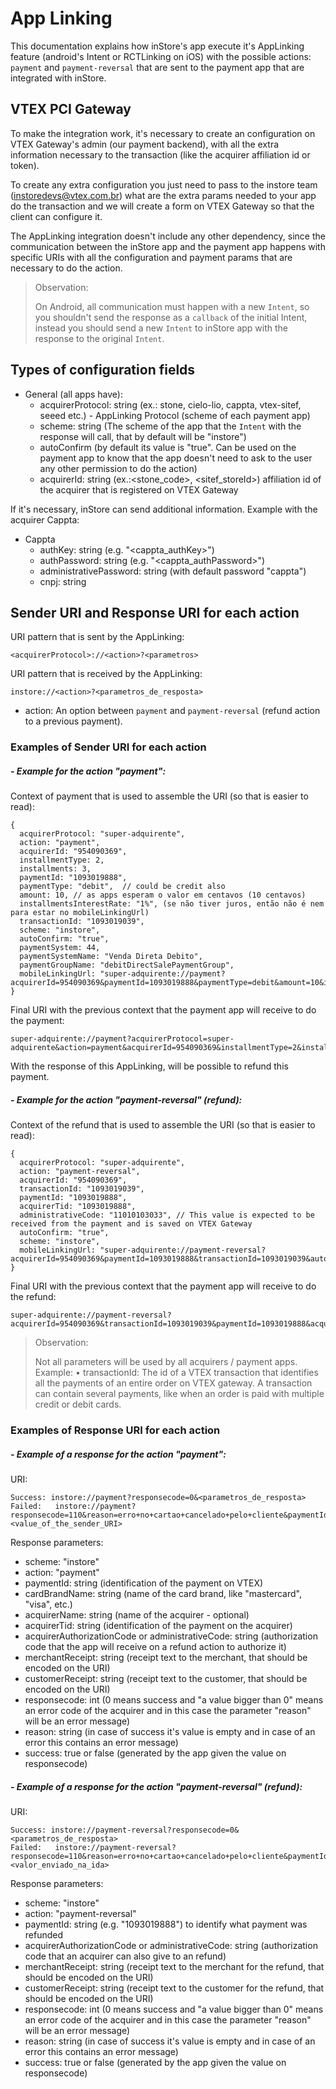 # App Linking

This documentation explains how inStore's app execute it's AppLinking feature (android's Intent or RCTLinking on iOS) with the possible actions: `payment` and `payment-reversal` that are sent to the payment app that are integrated with inStore.

## VTEX PCI Gateway

To make the integration work, it's necessary to create an configuration on VTEX Gateway's admin (our payment backend), with all the extra information necessary to the transaction (like the acquirer affiliation id or token).

To create any extra configuration you just need to pass to the instore team (instoredevs@vtex.com.br) what are the extra params needed to your app do the transaction and we will create a form on VTEX Gateway so that the client can configure it.

The AppLinking integration doesn't include any other dependency, since the communication between the inStore app and the payment app happens with specific URIs with all the configuration and payment params that are necessary to do the action.

> Observation:
>
> On Android, all communication must happen with a new `Intent`, so you shouldn't send the response as a `callback` of the initial Intent, instead you should send a new `Intent` to inStore app with the response to the original `Intent`.

## Types of configuration fields

* General (all apps have):
  * acquirerProtocol: string (ex.: stone, cielo-lio, cappta, vtex-sitef, seeed etc.) - AppLinking Protocol (scheme of each payment app)
  * scheme: string (The scheme of the app that the `Intent` with the response will call, that by default will be "instore")
  * autoConfirm (by default its value is "true". Can be used on the payment app to know that the app doesn't need to ask to the user any other permission to do the action)
  * acquirerId: string (ex.:<stone_code>, <sitef_storeId>) affiliation id of the acquirer that is registered on VTEX Gateway

If it's necessary, inStore can send additional information. Example with the acquirer Cappta:

* Cappta
  * authKey: string (e.g. "<cappta_authKey>")
  * authPassword: string (e.g. "<cappta_authPassword>")
  * administrativePassword: string (with default password "cappta")
  * cnpj: string

## Sender URI and Response URI for each action

URI pattern that is sent by the AppLinking:

```
<acquirerProtocol>://<action>?<parametros>
```

URI pattern that is received by the AppLinking:

```
instore://<action>?<parametros_de_resposta>
```

* action: An option between `payment` and `payment-reversal` (refund action to a previous payment).

### Examples of Sender URI for each action

##### - Example for the action "payment":

Context of payment that is used to assemble the URI (so that is easier to read):

```
{
  acquirerProtocol: "super-adquirente",
  action: "payment",
  acquirerId: "954090369",
  installmentType: 2,
  installments: 3,
  paymentId: "1093019888",
  paymentType: "debit",  // could be credit also
  amount: 10, // as apps esperam o valor em centavos (10 centavos)
  installmentsInterestRate: "1%", (se não tiver juros, então não é nem para estar no mobileLinkingUrl)
  transactionId: "1093019039",
  scheme: "instore",
  autoConfirm: "true",
  paymentSystem: 44,
  paymentSystemName: "Venda Direta Debito",
  paymentGroupName: "debitDirectSalePaymentGroup",
  mobileLinkingUrl: "super-adquirente://payment?acquirerId=954090369&paymentId=1093019888&paymentType=debit&amount=10&installments=3&transactionId=1093019039&autoConfirm=true&scheme=instore"
}
```

Final URI with the previous context that the payment app will receive to do the payment:

```
super-adquirente://payment?acquirerProtocol=super-adquirente&action=payment&acquirerId=954090369&installmentType=2&installments=3&paymentId=1093019888&paymentType=debit&amount=10&installmentsInterestRate=1%&transactionId=1093019039&paymentSystem=44&paymentSystemName=Venda%20Direta%20Debito&paymentGroupName=debitDirectSalePaymentGroup&scheme=instore&autoConfirm=true
```

With the response of this AppLinking, will be possible to refund this payment.


##### - Example for the action "payment-reversal" (refund):

Context of the refund that is used to assemble the URI (so that is easier to read):

```
{
  acquirerProtocol: "super-adquirente",
  action: "payment-reversal",
  acquirerId: "954090369",
  transactionId: "1093019039",
  paymentId: "1093019888",
  acquirerTid: "1093019888",
  administrativeCode: "11010103033", // This value is expected to be received from the payment and is saved on VTEX Gateway
  autoConfirm: "true",
  scheme: "instore",
  mobileLinkingUrl: "super-adquirente://payment-reversal?acquirerId=954090369&paymentId=1093019888&transactionId=1093019039&autoConfirm=true&scheme=instore"
}
```

Final URI with the previous context that the payment app will receive to do the refund:

```
super-adquirente://payment-reversal?acquirerId=954090369&transactionId=1093019039&paymentId=1093019888&acquirerTid=1093019888&administrativeCode=11010103033&autoConfirm=true&scheme=instore
```

> Observation:
>
> Not all parameters will be used by all acquirers / payment apps. Example:
> • transactionId: The id of a VTEX transaction that identifies all the payments of an entire order on VTEX gateway. A transaction can contain several payments, like when an order is paid with multiple credit or debit cards.


### Examples of Response URI for each action

##### - Example of a response for the action "payment":

URI:

```
Success: instore://payment?responsecode=0&<parametros_de_resposta>
Failed:   instore://payment?responsecode=110&reason=erro+no+cartao+cancelado+pelo+cliente&paymentId=<value_of_the_sender_URI>
```

Response parameters:
  * scheme: "instore"
  * action: "payment"
  * paymentId: string (identification of the payment on VTEX)
  * cardBrandName: string (name of the card brand, like "mastercard", "visa", etc.)
  * acquirerName: string (name of the acquirer - optional)
  * acquirerTid: string (identification of the payment on the acquirer)
  * acquirerAuthorizationCode or administrativeCode: string (authorization code that the app will receive on a refund action to authorize it)
  * merchantReceipt: string (receipt text to the merchant, that should be encoded on the URI)
  * customerReceipt: string (receipt text to the customer, that should be encoded on the URI)
  * responsecode: int (0 means success and "a value bigger than 0" means an error code of the acquirer and in this case the parameter "reason" will be an error message)
  * reason: string (in case of success it's value is empty and in case of an error this contains an error message)
  * success: true or false (generated by the app given the value on responsecode)


##### - Example of a response for the action "payment-reversal" (refund):

URI:

```
Success: instore://payment-reversal?responsecode=0&<parametros_de_resposta>
Failed:   instore://payment-reversal?responsecode=110&reason=erro+no+cartao+cancelado+pelo+cliente&paymentId=<valor_enviado_na_ida>
```

Response parameters:
  * scheme: "instore"
  * action: "payment-reversal"
  * paymentId: string (e.g. "1093019888") to identify what payment was refunded
  * acquirerAuthorizationCode or administrativeCode: string (authorization code that an acquirer can also give to an refund)
  * merchantReceipt: string (receipt text to the merchant for the refund, that should be encoded on the URI)
  * customerReceipt: string (receipt text to the customer for the refund, that should be encoded on the URI)
  * responsecode: int (0 means success and "a value bigger than 0" means an error code of the acquirer and in this case the parameter "reason" will be an error message)
  * reason: string (in case of success it's value is empty and in case of an error this contains an error message)
  * success: true or false (generated by the app given the value on responsecode)

